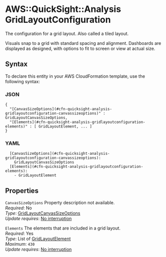 # AWS::QuickSight::Analysis GridLayoutConfiguration<a name="aws-properties-quicksight-analysis-gridlayoutconfiguration"></a>

The configuration for a grid layout\. Also called a tiled layout\.

Visuals snap to a grid with standard spacing and alignment\. Dashboards are displayed as designed, with options to fit to screen or view at actual size\.

## Syntax<a name="aws-properties-quicksight-analysis-gridlayoutconfiguration-syntax"></a>

To declare this entity in your AWS CloudFormation template, use the following syntax:

### JSON<a name="aws-properties-quicksight-analysis-gridlayoutconfiguration-syntax.json"></a>

```
{
  "[CanvasSizeOptions](#cfn-quicksight-analysis-gridlayoutconfiguration-canvassizeoptions)" : GridLayoutCanvasSizeOptions,
  "[Elements](#cfn-quicksight-analysis-gridlayoutconfiguration-elements)" : [ GridLayoutElement, ... ]
}
```

### YAML<a name="aws-properties-quicksight-analysis-gridlayoutconfiguration-syntax.yaml"></a>

```
  [CanvasSizeOptions](#cfn-quicksight-analysis-gridlayoutconfiguration-canvassizeoptions):
    GridLayoutCanvasSizeOptions
  [Elements](#cfn-quicksight-analysis-gridlayoutconfiguration-elements):
    - GridLayoutElement
```

## Properties<a name="aws-properties-quicksight-analysis-gridlayoutconfiguration-properties"></a>

`CanvasSizeOptions` <a name="cfn-quicksight-analysis-gridlayoutconfiguration-canvassizeoptions"></a>
Property description not available\.  
_Required_: No  
_Type_: [GridLayoutCanvasSizeOptions](aws-properties-quicksight-analysis-gridlayoutcanvassizeoptions.md)  
_Update requires_: [No interruption](https://docs.aws.amazon.com/AWSCloudFormation/latest/UserGuide/using-cfn-updating-stacks-update-behaviors.html#update-no-interrupt)

`Elements` <a name="cfn-quicksight-analysis-gridlayoutconfiguration-elements"></a>
The elements that are included in a grid layout\.  
_Required_: Yes  
_Type_: List of [GridLayoutElement](aws-properties-quicksight-analysis-gridlayoutelement.md)  
_Maximum_: `430`  
_Update requires_: [No interruption](https://docs.aws.amazon.com/AWSCloudFormation/latest/UserGuide/using-cfn-updating-stacks-update-behaviors.html#update-no-interrupt)
